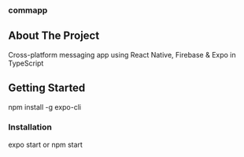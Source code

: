### commapp



<!-- ABOUT THE PROJECT -->
## About The Project
Cross-platform messaging app using React Native, Firebase &amp; Expo in TypeScript

<!-- GETTING STARTED -->
## Getting Started
npm install -g expo-cli

### Installation
expo start or npm start
